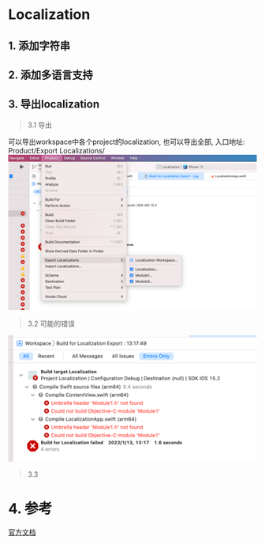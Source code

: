 # Localization

## 1. 添加字符串

## 2. 添加多语言支持

## 3. 导出localization

> 3.1 导出


可以导出workspace中各个project的localization, 也可以导出全部, 入口地址: Product/Export Localizations/
![Product/Export Localizations/](./resource/export.png)

>  3.2 可能的错误

![Error](./resource/error.png)

> 3.3 

# 4. 参考

[官方文档](https://developer.apple.com/documentation/xcode/exporting-localizations)